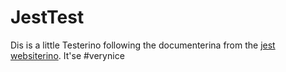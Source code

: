# JestTest

Dis is a little Testerino following the documenterina from the [jest websiterino](https://jestjs.io/docs/getting-started "Getting started with jest"). It'se #verynice

